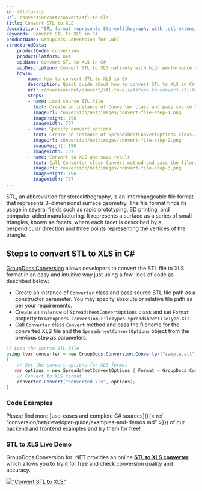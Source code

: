 ```yaml
---
id: stl-to-xls
url: conversion/net/convert/stl-to-xls
title: Convert STL to XLS
description: "STL format represents Stereolithography with .stl extension. Learn how to convert STL to XLS file programmatically in C# language using GroupDocs.Conversion for .NET library."
keywords: Convert STL to XLS in C#
productName: GroupDocs.Conversion for .NET
structuredData:
    productCode: conversion
    productPlatform: net
    appName: Convert STL to XLS in C#
    appDescription: Convert STL to XLS natively with high performance using C# language and server side GroupDocs.Conversion for .NET APIs, without the use of any software like Microsoft or Open Office.
    howTo:
        name: How to convert STL to XLS in C# 
        description: Quick guide about how to convert STL to XLS in C# with high performance and accuracy.
        url: conversion/net/convert/stl-to-xls/#steps-to-convert-stl-to-xls-in-c
        steps:
        - name: Load source STL file 
          text: Create an instance of Converter class and pass source STL file path as a constructor parameter. You may specify absolute or relative file path as per your requirements. 
          imageUrl: conversion/net/images/convert-file-step-1.png
          imageHeight: 196
          imageWidth: 737
        - name: Specify convert options 
          text: Create an instance of SpreadsheetConvertOptions class.
          imageUrl: conversion/net/images/convert-file-step-2.png
          imageHeight: 196
          imageWidth: 737
        - name: Convert to XLS and save result 
          text: Call Converter class Convert method and pass the filename for the converted HTML file and the SpreadsheetConvertOptions object from the previous step as parameters.
          imageUrl: conversion/net/images/convert-file-step-3.png
          imageHeight: 196
          imageWidth: 737
---
```


STL, an abbreviation for stereolithography, is an interchangeable file format that represents 3-dimensional surface geometry. The file format finds its usage in several fields such as rapid prototyping, 3D printing, and computer-aided manufacturing. It represents a surface as a series of small triangles, known as facets, where each facet is described by a perpendicular direction and three points representing the vertices of the triangle.

## Steps to convert STL to XLS in C#

[GroupDocs.Conversion](https://products.groupdocs.com/conversion/net) allows developers to convert the STL file to XLS format in an easy and intuitive way just using a few lines of code as described below:

* Create an instance of `Converter` class and pass source STL file path as a constructor parameter. You may specify absolute or relative file path as per your requirements. 
* Create an instance of `SpreadsheetConvertOptions` class and set `Format` property to `GroupDocs.Conversion.FileTypes.SpreadsheetFileType.Xls`.
* Call `Converter` class `Convert` method and pass the filename for the converted XLS file and the `SpreadsheetConvertOptions` object from the previous step as parameters.

```csharp
// Load the source STL file
using (var converter = new GroupDocs.Conversion.Converter("sample.stl"))
{
    // Set the convert options for XLS format
   var options = new SpreadsheetConvertOptions { Format = GroupDocs.Conversion.FileTypes.SpreadsheetFileType.Xls };
    // Convert to XLS format
    converter.Convert("converted.xls", options);
}
```

### Code Examples

Please find more [use-cases and complete C# sources]({{< ref "conversion/net/developer-guide/examples-and-demos.md" >}}) of our backend and frontend examples and try them for free!

### STL to XLS Live Demo

GroupDocs.Conversion for .NET provides an online [**STL to XLS converter**](https://products.groupdocs.app/conversion/stl-to-xls), which allows you to try it for free and check conversion quality and accuracy.

[!["Convert STL to XLS"](conversion/net/images/convert-to-xls/convert-stl-to-xls.png)](https://products.groupdocs.app/conversion/stl-to-xls)